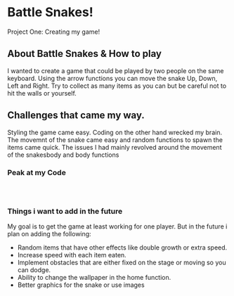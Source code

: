 # Battle Snakes!
Project One: Creating my game!

## About Battle Snakes & How to play

I wanted to create a game that could be played by two people on the same keyboard. Using the arrow functions you can move the snake Up, Down, Left and Right. Try to collect as many items as you can but be careful not to hit the walls or yourself. 


## Challenges that came my way.

Styling the game came easy. Coding on the other hand wrecked my brain. The movemnt of the snake came easy and random functions to spawn the items came quick. The issues I had mainly revolved around the movement of the snakesbody and body functions

### Peak at my Code

```html

```

```css

```

```javascript

```

### Things i want to add in the future

My goal is to get the game at least working for one player. But in the future i plan on adding the following:

- Random items that have other effects like double growth or extra speed.
- Increase speed with each item eaten.
- Implement obstacles that are either fixed on the stage or moving so you can dodge.
- Ability to change the wallpaper in the home function.
- Better graphics for the snake or use images 